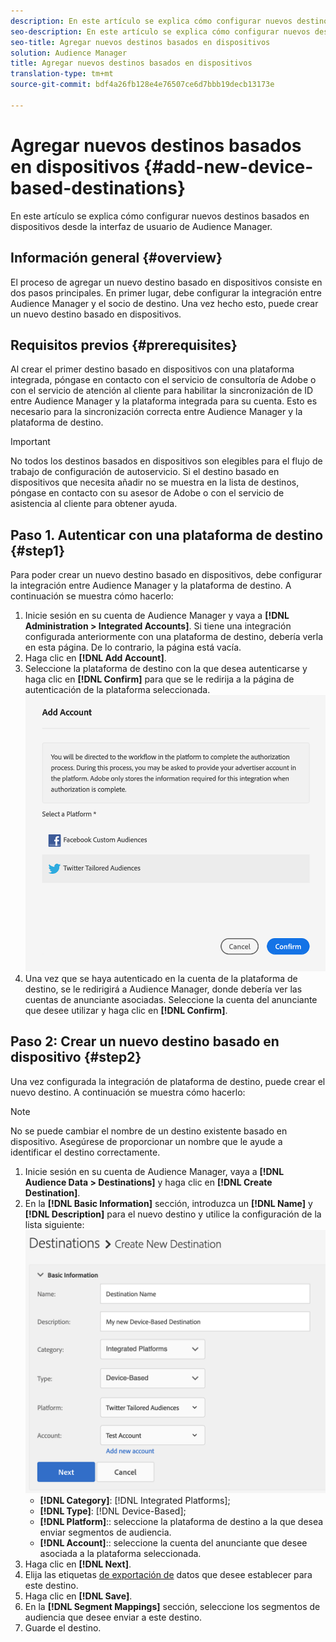```yaml
---
description: En este artículo se explica cómo configurar nuevos destinos basados en dispositivos desde la interfaz de usuario de Audience Manager.
seo-description: En este artículo se explica cómo configurar nuevos destinos basados en dispositivos desde la interfaz de usuario de Audience Manager.
seo-title: Agregar nuevos destinos basados en dispositivos
solution: Audience Manager
title: Agregar nuevos destinos basados en dispositivos
translation-type: tm+mt
source-git-commit: bdf4a26fb128e4e76507ce6d7bbb19decb13173e

---
```



# Agregar nuevos destinos basados en dispositivos {#add-new-device-based-destinations}

En este artículo se explica cómo configurar nuevos destinos basados en dispositivos desde la interfaz de usuario de Audience Manager.

## Información general {#overview}

El proceso de agregar un nuevo destino basado en dispositivos consiste en dos pasos principales. En primer lugar, debe configurar la integración entre Audience Manager y el socio de destino. Una vez hecho esto, puede crear un nuevo destino basado en dispositivos.

## Requisitos previos {#prerequisites}

Al crear el primer destino basado en dispositivos con una plataforma integrada, póngase en contacto con el servicio de consultoría de Adobe o con el servicio de atención al cliente para habilitar la sincronización de ID entre Audience Manager y la plataforma integrada para su cuenta. Esto es necesario para la sincronización correcta entre Audience Manager y la plataforma de destino.

>[!IMPORTANT]
>
>No todos los destinos basados en dispositivos son elegibles para el flujo de trabajo de configuración de autoservicio. Si el destino basado en dispositivos que necesita añadir no se muestra en la lista de destinos, póngase en contacto con su asesor de Adobe o con el servicio de asistencia al cliente para obtener ayuda.

## Paso 1. Autenticar con una plataforma de destino {#step1}

Para poder crear un nuevo destino basado en dispositivos, debe configurar la integración entre Audience Manager y la plataforma de destino. A continuación se muestra cómo hacerlo:

1. Inicie sesión en su cuenta de Audience Manager y vaya a **[!DNL Administration > Integrated Accounts]**. Si tiene una integración configurada anteriormente con una plataforma de destino, debería verla en esta página. De lo contrario, la página está vacía.
2. Haga clic en **[!DNL Add Account]**.
3. Seleccione la plataforma de destino con la que desea autenticarse y haga clic en **[!DNL Confirm]** para que se le redirija a la página de autenticación de la plataforma seleccionada. ![plataformas integradas](assets/dbd-integrated-platforms.png)
4. Una vez que se haya autenticado en la cuenta de la plataforma de destino, se le redirigirá a Audience Manager, donde debería ver las cuentas de anunciante asociadas. Seleccione la cuenta del anunciante que desee utilizar y haga clic en **[!DNL Confirm]**.

## Paso 2: Crear un nuevo destino basado en dispositivo {#step2}

Una vez configurada la integración de plataforma de destino, puede crear el nuevo destino. A continuación se muestra cómo hacerlo:

>[!NOTE]
>
>No se puede cambiar el nombre de un destino existente basado en dispositivo. Asegúrese de proporcionar un nombre que le ayude a identificar el destino correctamente.

1. Inicie sesión en su cuenta de Audience Manager, vaya a **[!DNL Audience Data > Destinations]** y haga clic en **[!DNL Create Destination]**.
2. En la **[!DNL Basic Information]** sección, introduzca un **[!DNL Name]** y **[!DNL Description]** para el nuevo destino y utilice la configuración de la lista siguiente: ![configuración](assets/dbd-new-basic.png)
   * **[!DNL Category]**: [!DNL Integrated Platforms];
   * **[!DNL Type]**: [!DNL Device-Based];
   * **[!DNL Platform]**:: seleccione la plataforma de destino a la que desea enviar segmentos de audiencia.
   * **[!DNL Account]**:: seleccione la cuenta del anunciante que desee asociada a la plataforma seleccionada.
3. Haga clic en **[!DNL Next]**.
4. Elija las etiquetas [de exportación de](/help/using/features/data-export-controls.md#controls-labels) datos que desee establecer para este destino.
5. Haga clic en **[!DNL Save]**.
6. En la **[!DNL Segment Mappings]** sección, seleccione los segmentos de audiencia que desee enviar a este destino.
7. Guarde el destino.

